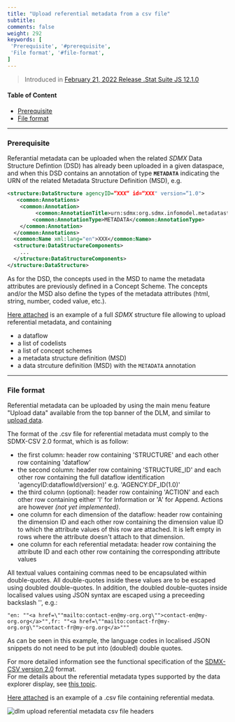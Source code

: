 ```yaml
---
title: "Upload referential metadata from a csv file"
subtitle: 
comments: false
weight: 292
keywords: [
 'Prerequisite', '#prerequisite',
 'File format', '#file-format',
]
---
```


> Introduced in [February 21, 2022 Release .Stat Suite JS 12.1.0](https://sis-cc.gitlab.io/dotstatsuite-documentation/changelog/#february-21-2022)

#### Table of Content
- [Prerequisite](#prerequisite)
- [File format](file-format)

---

### Prerequisite
Referantial metadata can be uploaded when the related *SDMX* Data Structure Defintion (DSD) has already been uploaded in a given dataspace, and when this DSD contains an annotation of type **`METADATA`** indicating the URN of the related Metadata Structure Definition (MSD), e.g.

```xml
<structure:DataStructure agencyID=“XXX“ id=“XXX" version=“1.0">
   <common:Annotations>
  	<common:Annotation>
  		 <common:AnnotationTitle>urn:sdmx:org.sdmx.infomodel.metadatastructure.MetadataStructure=AGENCY:MSD_ID(1.0)</common:AnnotationTitle>
  		<common:AnnotationType>METADATA</common:AnnotationType>
  	</common:Annotation>
  </common:Annotations>
  <common:Name xml:lang="en">XXX</common:Name>
  <structure:DataStructureComponents>
  	...
  </structure:DataStructureComponents>
</structure:DataStructure>
```

As for the DSD, the concepts used in the MSD to name the metadata attributes are previously defined in a Concept Scheme. The concepts and/or the MSD also define the types of the metadata attributes (html, string, number, coded value, etc.).

[Here attached](https://gitlab.com/sis-cc/dotstatsuite-documentation/-/blob/master/content/OECD_SNA_TABLE1_1.0_structures.xml) is an example of a full *SDMX* structure file allowing to upload referential metadata, and containing
- a dataflow
- a list of codelists
- a list of concept schemes
- a metadata structure definition (MSD)
- a data strcuture definition (MSD) with the `METADATA` annotation

---

### File format
Referential metadata can be uploaded by using the main menu feature "Upload data" available from the top banner of the DLM, and similar to [upload data](https://sis-cc.gitlab.io/dotstatsuite-documentation/using-dlm/upload-data/upload-data-sdmx-file/).

The format of the .csv file for referential metadata must comply to the SDMX-CSV 2.0 format, which is as follow:
- the first column: header row containing 'STRUCTURE' and each other row containing 'dataflow'
- the second column: header row containing 'STRUCTURE_ID' and each other row containing the full dataflow identification 'agencyID:dataflowId(version)' e.g. 'AGENCY:DF_ID(1.0)'
- the third column (optional): header row containing 'ACTION' and each other row containing either 'I' for Information or 'A' for Append. Actions are however *(not yet implemented)*.
- one column for each dimension of the dataflow: header row containing the dimension ID and each other row containing the dimension value ID to which the attribute values of this row are attached. It is left empty in rows where the attribute doesn't attach to that dimension.
- one column for each referential metadata: header row containing the attribute ID and each other row containing the corresponding attribute values

All textual values containing commas need to be encapsulated within double-quotes. All double-quotes inside these values are to be escaped using doubled double-quotes. In addition, the doubled double-quotes inside localised values using JSON syntax are escaped using a preceeding backslash '\', e.g.:

`"en: ""<a href=\""mailto:contact-en@my-org.org\"">contact-en@my-org.org</a>"",fr: ""<a href=\""mailto:contact-fr@my-org.org\"">contact-fr@my-org.org</a>"""`

As can be seen in this example, the language codes in localised JSON snippets do not need to be put into (doubled) double quotes.

For more detailed information see the functional specification of the [SDMX-CSV version 2.0](https://github.com/sdmx-twg/sdmx-csv/tree/v2.0.0/data-message/docs/sdmx-csv-field-guide.md) format.  
For me details about the referential metadata types supported by the data explorer display, see [this topic](https://sis-cc.gitlab.io/dotstatsuite-documentation/using-api/core-data-model/#referential-metadata-types).

[Here attached](https://gitlab.com/sis-cc/dotstatsuite-documentation/-/blob/master/content/OECD_SNA_TABLE1_1.0_-_AUS_metadata.csv) is an example of a .csv file containing referential medata.

![dlm upload referential metadata csv file headers](/dotstatsuite-documentation/images/dlm-upload-referential-metadata-csv.png)
